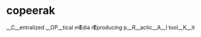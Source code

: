 copeerak
========

__C__entralized __OP__tical m**E**dia r**E**producing p__R__actic__A__l tool__K__it

